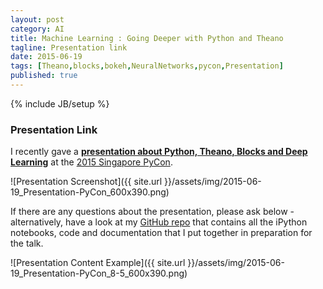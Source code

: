 ```yaml
---
layout: post
category: AI
title: Machine Learning : Going Deeper with Python and Theano
tagline: Presentation link
date: 2015-06-19
tags: [Theano,blocks,bokeh,NeuralNetworks,pycon,Presentation]
published: true
---
```

{% include JB/setup %}

### Presentation Link

I recently gave a <strong><a href="http://redcatlabs.com/2015-06-19_Presentation-PyConSG/" target="_blank">presentation about Python, Theano, Blocks and Deep Learning</a></strong> 
at the [2015 Singapore PyCon](https://pycon.sg/).

![Presentation Screenshot]({{ site.url }}/assets/img/2015-06-19_Presentation-PyCon_600x390.png)

If there are any questions about the presentation, please ask below - 
alternatively, have a look at my [GitHub repo](https://github.com/mdda/pycon.sg-2015_deep-learning) 
that contains all the iPython notebooks, code and documentation that I put together
in preparation for the talk.

![Presentation Content Example]({{ site.url }}/assets/img/2015-06-19_Presentation-PyCon_8-5_600x390.png)

